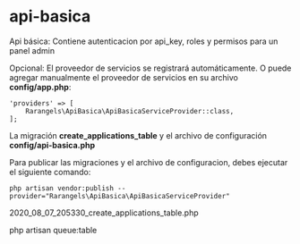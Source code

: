 # api-basica
Api básica: Contiene autenticacion por api_key, roles y permisos para un panel admin 


Opcional: El proveedor de servicios se registrará automáticamente. O puede agregar manualmente el proveedor de servicios en su archivo **config/app.php**:

```
'providers' => [
    Rarangels\ApiBasica\ApiBasicaServiceProvider::class,
];
```


La migración **create_applications_table** y el archivo de configuración **config/api-basica.php** 

Para publicar las migraciones y el archivo de configuracion, debes ejecutar el siguiente comando:

```
php artisan vendor:publish --provider="Rarangels\ApiBasica\ApiBasicaServiceProvider"
```

2020_08_07_205330_create_applications_table.php

php artisan queue:table